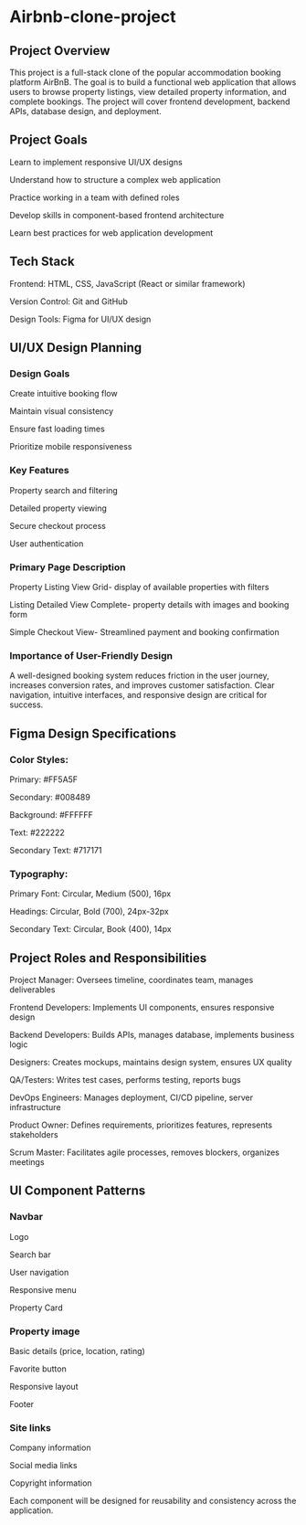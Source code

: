 # Airbnb-clone-project
## Project Overview
This project is a full-stack clone of the popular accommodation booking platform AirBnB. The goal is to build a functional web application that allows users to browse property listings, view detailed property information, and complete bookings. The project will cover frontend development, backend APIs, database design, and deployment.

## Project Goals
Learn to implement responsive UI/UX designs

Understand how to structure a complex web application

Practice working in a team with defined roles

Develop skills in component-based frontend architecture

Learn best practices for web application development

## Tech Stack
Frontend: HTML, CSS, JavaScript (React or similar framework)

Version Control: Git and GitHub

Design Tools: Figma for UI/UX design

## UI/UX Design Planning
### Design Goals
Create intuitive booking flow

Maintain visual consistency

Ensure fast loading times

Prioritize mobile responsiveness

### Key Features
Property search and filtering

Detailed property viewing

Secure checkout process

User authentication

### Primary Page	Description
Property Listing View	Grid- display of available properties with filters

Listing Detailed View	Complete- property details with images and booking form

Simple Checkout View- Streamlined payment and booking confirmation

### Importance of User-Friendly Design
A well-designed booking system reduces friction in the user journey, increases conversion rates, and improves customer satisfaction. Clear navigation, intuitive interfaces, and responsive design are critical for success.

## Figma Design Specifications
### Color Styles:
Primary: #FF5A5F

Secondary: #008489

Background: #FFFFFF

Text: #222222

Secondary Text: #717171

### Typography:
Primary Font: Circular, Medium (500), 16px

Headings: Circular, Bold (700), 24px-32px

Secondary Text: Circular, Book (400), 14px

## Project Roles and Responsibilities
Project Manager: Oversees timeline, coordinates team, manages deliverables

Frontend Developers: Implements UI components, ensures responsive design

Backend Developers: Builds APIs, manages database, implements business logic

Designers: Creates mockups, maintains design system, ensures UX quality

QA/Testers: Writes test cases, performs testing, reports bugs

DevOps Engineers: Manages deployment, CI/CD pipeline, server infrastructure

Product Owner: Defines requirements, prioritizes features, represents stakeholders

Scrum Master: Facilitates agile processes, removes blockers, organizes meetings

## UI Component Patterns
### Navbar
Logo

Search bar

User navigation

Responsive menu

Property Card

### Property image
Basic details (price, location, rating)

Favorite button

Responsive layout

Footer

### Site links
Company information

Social media links

Copyright information

Each component will be designed for reusability and consistency across the application.
